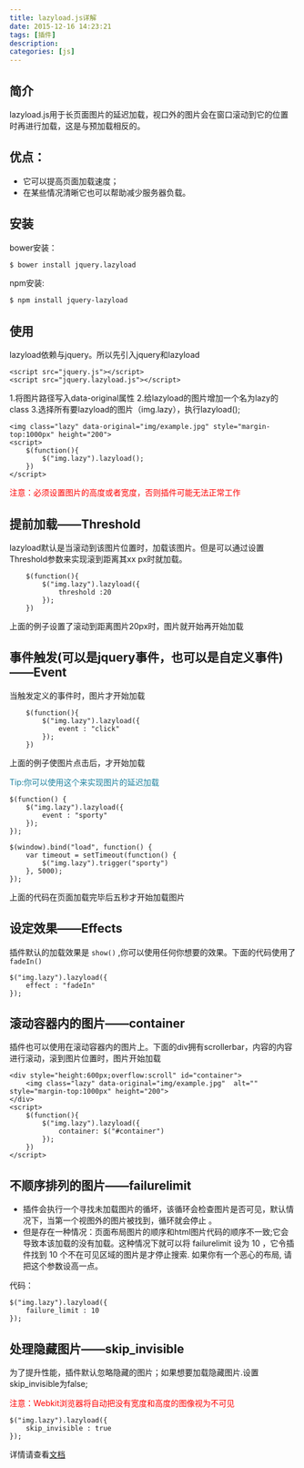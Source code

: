 ```yaml
---
title: lazyload.js详解
date: 2015-12-16 14:23:21
tags: [插件]
description:
categories: [js]
---
```


## 简介

lazyload.js用于长页面图片的延迟加载，视口外的图片会在窗口滚动到它的位置时再进行加载，这是与预加载相反的。

## 优点：

+ 它可以提高页面加载速度；
+ 在某些情况清晰它也可以帮助减少服务器负载。

<!-- more -->
## 安装

bower安装：
``` bash
$ bower install jquery.lazyload
```

npm安装:
``` bash
$ npm install jquery-lazyload  
```



## 使用
lazyload依赖与jquery。所以先引入jquery和lazyload

	<script src="jquery.js"></script>
	<script src="jquery.lazyload.js"></script>

1.将图片路径写入data-original属性
2.给lazyload的图片增加一个名为lazy的class
3.选择所有要lazyload的图片（img.lazy），执行lazyload();

	<img class="lazy" data-original="img/example.jpg" style="margin-top:1000px" height="200">
	<script>
		$(function(){
			$("img.lazy").lazyload();
		})
	</script>
<p style="color:red">注意：必须设置图片的高度或者宽度，否则插件可能无法正常工作</p>

## 提前加载——Threshold
lazyload默认是当滚动到该图片位置时，加载该图片。但是可以通过设置Threshold参数来实现滚到距离其xx px时就加载。

	
		$(function(){
			$("img.lazy").lazyload({
				threshold :20
			});
		})
	

上面的例子设置了滚动到距离图片20px时，图片就开始再开始加载

## 事件触发(可以是jquery事件，也可以是自定义事件)——Event

当触发定义的事件时，图片才开始加载

	
		$(function(){
			$("img.lazy").lazyload({
				event : "click"
			});
		})
	
上面的例子使图片点击后，才开始加载


<p style="color:rgb(27, 128, 158)">Tip:你可以使用这个来实现图片的延迟加载</p>

	$(function() {
	    $("img.lazy").lazyload({
	        event : "sporty"
	    });
	});

	$(window).bind("load", function() {
	    var timeout = setTimeout(function() {
	        $("img.lazy").trigger("sporty")
	    }, 5000);
	});

上面的代码在页面加载完毕后五秒才开始加载图片


## 设定效果——Effects

插件默认的加载效果是 `show()` ,你可以使用任何你想要的效果。下面的代码使用了 `fadeIn()`

	$("img.lazy").lazyload({
	    effect : "fadeIn"
	});

## 滚动容器内的图片——container

插件也可以使用在滚动容器内的图片上。下面的div拥有scrollerbar，内容的内容进行滚动，滚到图片位置时，图片开始加载

	<div style="height:600px;overflow:scroll" id="container">
		<img class="lazy" data-original="img/example.jpg"  alt="" style="margin-top:1000px" height="200">
	</div>
	<script>
		$(function(){
			$("img.lazy").lazyload({
				container: $("#container")
			});
		})
	</script>

## 不顺序排列的图片——failurelimit
+ 插件会执行一个寻找未加载图片的循坏，该循环会检查图片是否可见，默认情况下，当第一个视图外的图片被找到，循环就会停止 。
+ 但是存在一种情况：页面布局图片的顺序和html图片代码的顺序不一致;它会导致本该加载的没有加载。这种情况下就可以将 failurelimit 设为 10 ，它令插件找到 10 个不在可见区域的图片是才停止搜索. 如果你有一个恶心的布局, 请把这个参数设高一点。

代码：

	$("img.lazy").lazyload({
	    failure_limit : 10
	});

## 处理隐藏图片——skip_invisible 

为了提升性能，插件默认忽略隐藏的图片；如果想要加载隐藏图片.设置skip_invisible为false;
<p style="color:red">注意：Webkit浏览器将自动把没有宽度和高度的图像视为不可见</p> 

	$("img.lazy").lazyload({
	    skip_invisible : true
	});


详情请查看[文档](http://www.appelsiini.net/projects/lazyload/)